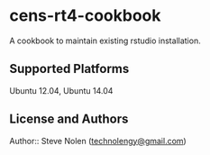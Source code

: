 # cens-rt4-cookbook

A cookbook to maintain existing rstudio installation.

## Supported Platforms

Ubuntu 12.04, Ubuntu 14.04

## License and Authors

Author:: Steve Nolen (technolengy@gmail.com)
